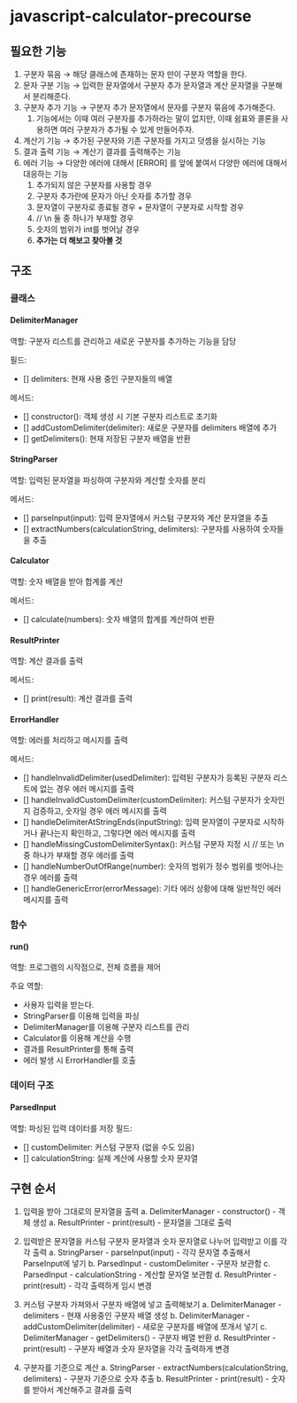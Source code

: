 # javascript-calculator-precourse

## 필요한 기능

1. 구분자 묶음 → 해당 클래스에 존재하는 문자 만이 구분자 역할을 한다.
2. 문자 구분 기능 → 입력한 문자열에서 구분자 추가 문자열과 계산 문자열을 구분해서 분리해준다.
3. 구분자 추가 기능 → 구분자 추가 문자열에서 문자를 구분자 묶음에 추가해준다.
   1. 기능에서는 이때 여러 구분자를 추가하라는 말이 없지만, 이때 쉼표와 콜론을 사용하면 여러 구분자가 추가될 수 있게 만들어주자.
4. 계산기 기능 → 추가된 구분자와 기존 구분자를 가지고 덧셈을 실시하는 기능
5. 결과 출력 기능 → 계산기 결과를 출력해주는 기능
6. 에러 기능 → 다양한 에러에 대해서 [ERROR] 를 앞에 붙여서 다양한 에러에 대해서 대응하는 기능
   1. 추가되지 않은 구분자를 사용할 경우
   2. 구분자 추가란에 문자가 아닌 숫자를 추가할 경우
   3. 문자열이 구분자로 종료될 경우 + 문자열이 구분자로 시작할 경우
   4. // \n 둘 중 하나가 부재할 경우
   5. 숫자의 범위가 int를 벗어날 경우
   6. **추가는 더 해보고 찾아볼 것**

## 구조

### 클래스

#### DelimiterManager

역할: 구분자 리스트를 관리하고 새로운 구분자를 추가하는 기능을 담당

필드:

- [] delimiters: 현재 사용 중인 구분자들의 배열

메서드:

- [] constructor(): 객체 생성 시 기본 구분자 리스트로 초기화
- [] addCustomDelimiter(delimiter): 새로운 구분자를 delimiters 배열에 추가
- [] getDelimiters(): 현재 저장된 구분자 배열을 반환

#### StringParser

역할: 입력된 문자열을 파싱하여 구분자와 계산할 숫자를 분리

메서드:

- [] parseInput(input): 입력 문자열에서 커스텀 구분자와 계산 문자열을 추출
- [] extractNumbers(calculationString, delimiters): 구분자를 사용하여 숫자들을 추출

#### Calculator

역할: 숫자 배열을 받아 합계를 계산

메서드:

- [] calculate(numbers): 숫자 배열의 합계를 계산하여 반환

#### ResultPrinter

역할: 계산 결과를 출력

메서드:

- [] print(result): 계산 결과를 출력

#### ErrorHandler

역할: 에러를 처리하고 메시지를 출력

메서드:

- [] handleInvalidDelimiter(usedDelimiter): 입력된 구분자가 등록된 구분자 리스트에 없는 경우 에러 메시지를 출력
- [] handleInvalidCustomDelimiter(customDelimiter): 커스텀 구분자가 숫자인지 검증하고, 숫자일 경우 에러 메시지를 출력
- [] handleDelimiterAtStringEnds(inputString): 입력 문자열이 구분자로 시작하거나 끝나는지 확인하고, 그렇다면 에러 메시지를 출력
- [] handleMissingCustomDelimiterSyntax(): 커스텀 구분자 지정 시 // 또는 \n 중 하나가 부재할 경우 에러를 출력
- [] handleNumberOutOfRange(number): 숫자의 범위가 정수 범위를 벗어나는 경우 에러를 출력
- [] handleGenericError(errorMessage): 기타 에러 상황에 대해 일반적인 에러 메시지를 출력

### 함수

#### run()

역할: 프로그램의 시작점으로, 전체 흐름을 제어

주요 역할:

- 사용자 입력을 받는다.
- StringParser를 이용해 입력을 파싱
- DelimiterManager를 이용해 구분자 리스트를 관리
- Calculator를 이용해 계산을 수행
- 결과를 ResultPrinter를 통해 출력
- 에러 발생 시 ErrorHandler를 호출

### 데이터 구조

#### ParsedInput

역할: 파싱된 입력 데이터를 저장
필드:

- [] customDelimiter: 커스텀 구분자 (없을 수도 있음)
- [] calculationString: 실제 계산에 사용할 숫자 문자열

## 구현 순서

1. 입력을 받아 그대로의 문자열을 출력
   a. DelimiterManager - constructor() - 객체 생성
   a. ResultPrinter - print(result) - 문자열을 그대로 출력

2. 입력받은 문자열을 커스텀 구분자 문자열과 숫자 문자열로 나누어 입력받고 이를 각각 출력
   a. StringParser - parseInput(input) - 각각 문자열 추출해서 ParseInput에 넣기
   b. ParsedInput - customDelimiter - 구분자 보관함
   c. ParsedInput - calculationString - 계산할 문자열 보관함
   d. ResultPrinter - print(result) - 각각 출력하게 임시 변경

3. 커스텀 구분자 가져와서 구분자 배열에 넣고 출력해보기
   a. DelimiterManager - delimiters - 현재 사용중인 구분자 배열 생성
   b. DelimiterManager - addCustomDelimiter(delimiter) - 새로운 구분자를 배열에 쪼개서 넣기
   c. DelimiterManager - getDelimiters() - 구분자 배열 반환
   d. ResultPrinter - print(result) - 구분자 배열과 숫자 문자열을 각각 출력하게 변경

4. 구분자를 기준으로 계산
   a. StringParser - extractNumbers(calculationString, delimiters) - 구분자 기준으로 숫자 추출
   b. ResultPrinter - print(result) - 숫자를 받아서 계산해주고 결과를 출력
